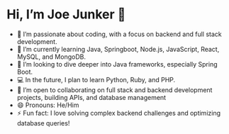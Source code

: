 # Hi, I’m Joe Junker 👋

- 👀 I’m passionate about coding, with a focus on backend and full stack development.
- 🌱 I’m currently learning Java, Springboot, Node.js, JavaScript, React, MySQL, and MongoDB.
- 🚀 I’m looking to dive deeper into Java frameworks, especially Spring Boot.
- 💻 In the future, I plan to learn Python, Ruby, and PHP.
- 💞️ I’m open to collaborating on full stack and backend development projects, building APIs, and database management
- 😄 Pronouns: He/Him
- ⚡ Fun fact: I love solving complex backend challenges and optimizing database queries!
